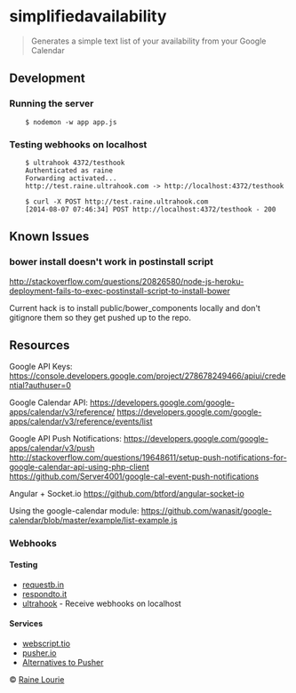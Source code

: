 # simplifiedavailability

> Generates a simple text list of your availability from your Google Calendar


## Development

### Running the server

		$ nodemon -w app app.js

### Testing webhooks on localhost

		$ ultrahook 4372/testhook
		Authenticated as raine
		Forwarding activated...
		http://test.raine.ultrahook.com -> http://localhost:4372/testhook

		$ curl -X POST http://test.raine.ultrahook.com
		[2014-08-07 07:46:34] POST http://localhost:4372/testhook - 200


## Known Issues

### bower install doesn't work in postinstall script
http://stackoverflow.com/questions/20826580/node-js-heroku-deployment-fails-to-exec-postinstall-script-to-install-bower

Current hack is to install public/bower_components locally and don't gitignore them so they get pushed up to the repo.


## Resources

Google API Keys:
https://console.developers.google.com/project/278678249466/apiui/credential?authuser=0

Google Calendar API:
https://developers.google.com/google-apps/calendar/v3/reference/
https://developers.google.com/google-apps/calendar/v3/reference/events/list

Google API Push Notifications:
https://developers.google.com/google-apps/calendar/v3/push
http://stackoverflow.com/questions/19648611/setup-push-notifications-for-google-calendar-api-using-php-client
https://github.com/Server4001/google-cal-event-push-notifications

Angular + Socket.io
https://github.com/btford/angular-socket-io

Using the google-calendar module:
https://github.com/wanasit/google-calendar/blob/master/example/list-example.js

### Webhooks

#### Testing
- [requestb.in](http://requestb.in)
- [respondto.it](http://respondto.it/)
- [ultrahook](http://www.ultrahook.com/) - Receive webhooks on localhost

#### Services
- [webscript.tio](https://www.webscript.io/)
- [pusher.io](http://pusher.com/)
- [Alternatives to Pusher](http://www.quora.com/What-are-alternatives-to-pusher-com)

© [Raine Lourie](https://github.com/metaraine)
